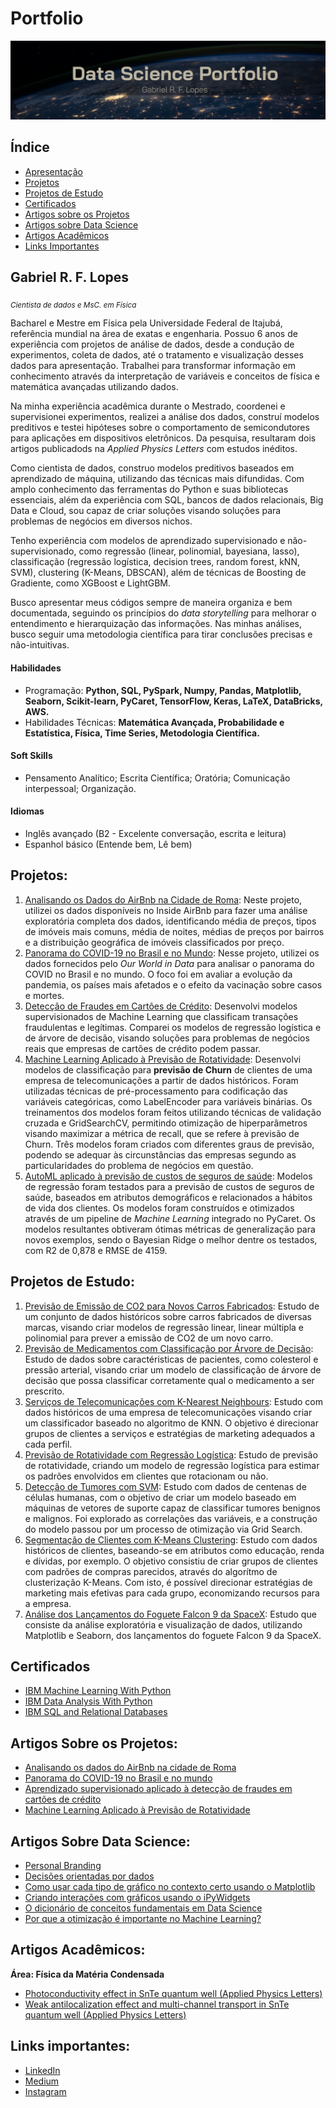 # Portfolio

<p align="center">
  <img src="capa_port.png" >
</p>

## Índice

- [Apresentação](https://github.com/gabrielrflopes/Data-Science-Portfolio/tree/main#gabriel-r-f-lopes)
- [Projetos](https://github.com/gabrielrflopes/Data-Science-Portfolio/tree/main#projetos)
- [Projetos de Estudo](https://github.com/gabrielrflopes/Data-Science-Portfolio/tree/main#projetos-de-estudo)
- [Certificados](https://github.com/gabrielrflopes/Data-Science-Portfolio/tree/main#certificados)
- [Artigos sobre os Projetos](https://github.com/gabrielrflopes/Data-Science-Portfolio/tree/main#artigos-sobre-os-projetos)
- [Artigos sobre Data Science](https://github.com/gabrielrflopes/Data-Science-Portfolio/tree/main#artigos-sobre-data-science)
- [Artigos Acadêmicos](https://github.com/gabrielrflopes/Data-Science-Portfolio/tree/main#artigos-acad%C3%AAmicos)
- [Links Importantes](https://github.com/gabrielrflopes/Data-Science-Portfolio/tree/main#links-importantes)

## Gabriel R. F. Lopes
<sub>*Cientista de dados e MsC. em Física*</sub>

Bacharel e Mestre em Física pela Universidade Federal de Itajubá, referência mundial na área de exatas e engenharia. Possuo 6 anos de experiência com projetos de análise de dados, desde a condução de experimentos, coleta de dados, até o tratamento e visualização desses dados para apresentação. Trabalhei para transformar informação em conhecimento através da interpretação de variáveis e conceitos de física e matemática avançadas utilizando dados.

Na minha experiência acadêmica durante o Mestrado, coordenei e supervisionei experimentos, realizei a análise dos dados, construí modelos preditivos e testei hipóteses sobre o comportamento de semicondutores para aplicações em dispositivos eletrônicos. Da pesquisa, resultaram dois artigos publicadods na *Applied Physics Letters* com estudos inéditos.

Como cientista de dados, construo modelos preditivos baseados em aprendizado de máquina, utilizando das técnicas mais difundidas. Com amplo conhecimento das ferramentas do Python e suas bibliotecas essenciais, além da experiência com SQL, bancos de dados relacionais, Big Data e Cloud, sou  capaz de criar soluções visando soluções para problemas de negócios em diversos nichos.

Tenho experiência com modelos de aprendizado supervisionado e não-supervisionado, como regressão (linear, polinomial, bayesiana, lasso), classificação (regressão logística, decision trees, random forest, kNN, SVM), clustering (K-Means, DBSCAN), além de técnicas de Boosting de Gradiente, como XGBoost e LightGBM.

Busco apresentar meus códigos sempre de maneira organiza e bem documentada, seguindo os princípios do _data storytelling_ para melhorar o entendimento e hierarquização das informações. Nas minhas análises, busco seguir uma metodologia científica para tirar conclusões precisas e não-intuitivas.

#### Habilidades 

- Programação: **Python, SQL, PySpark, Numpy, Pandas, Matplotlib, Seaborn, Scikit-learn, PyCaret, TensorFlow, Keras, LaTeX, DataBricks, AWS.**
- Habilidades Técnicas: **Matemática Avançada, Probabilidade e Estatística, Física, Time Series, Metodologia Científica.**

#### Soft Skills 

- Pensamento Analítico; Escrita Científica; Oratória; Comunicação interpessoal; Organização.

#### Idiomas

- Inglês avançado (B2 - Excelente conversação, escrita e leitura)
- Espanhol básico (Entende bem, Lê bem)

## Projetos:

1. [Analisando os Dados do AirBnb na Cidade de Roma](https://github.com/gabrielrflopes/Rome_Airbnb_Data_Analysis): Neste projeto, utilizei os dados disponíveis no Inside AirBnb para fazer uma análise exploratória completa dos dados, identificando média de preços, tipos de imóveis mais comuns, média de noites, médias de preços por bairros e a distribuição geográfica de imóveis classificados por preço.
2. [Panorama do COVID-19 no Brasil e no Mundo](https://github.com/gabrielrflopes/covid_project): Nesse projeto, utilizei os dados fornecidos pelo *Our World in Data* para analisar o panorama do COVID no Brasil e no mundo. O foco foi em avaliar a evolução da pandemia, os países mais afetados e o efeito da vacinação sobre casos e mortes.
4. [Detecção de Fraudes em Cartões de Crédito](https://github.com/gabrielrflopes/credit_card_fraud_detection): Desenvolvi modelos supervisionados de Machine Learning que classificam transações fraudulentas e legítimas. Comparei os modelos de regressão logística e de árvore de decisão, visando soluções para problemas de negócios reais que empresas de cartões de crédito podem passar.
5. [Machine Learning Aplicado à Previsão de Rotatividade](https://github.com/gabrielrflopes/Churn_Prediction): Desenvolvi modelos de classificação para **previsão de Churn** de clientes  de uma empresa de telecomunicações a partir de dados históricos. Foram utilizadas técnicas de pré-processamento para codificação das variáveis categóricas, como LabelEncoder para variáveis binárias. Os treinamentos dos modelos foram feitos utilizando técnicas de validação cruzada e GridSearchCV, permitindo otimização de hiperparâmetros visando maximizar a métrica de recall, que se refere à previsão de Churn. Três modelos foram criados com diferentes graus de previsão, podendo se adequar às circunstâncias das empresas segundo as particularidades do problema de negócios em questão.
6. [AutoML aplicado à previsão de custos de seguros de saúde](https://github.com/gabrielrflopes/Health_Insurance_Prediction): Modelos de regressão foram testados para a previsão de custos de seguros de saúde, baseados em atributos demográficos e relacionados a hábitos de vida dos clientes. Os modelos foram construídos e otimizados através de um pipeline de _Machine Learning_ integrado no PyCaret. Os modelos resultantes obtiveram ótimas métricas de generalização para novos exemplos, sendo o Bayesian Ridge o melhor dentre os testados, com R2 de 0,878 e RMSE de 4159.

## Projetos de Estudo:

1. [Previsão de Emissão de CO2 para Novos Carros Fabricados](https://github.com/gabrielrflopes/Estudos/blob/main/Notebooks/IBM_ML0101EN_CO2_Prediction.ipynb): Estudo de um conjunto de dados históricos sobre carros fabricados de diversas marcas, visando criar modelos de regressão linear, linear múltipla e polinomial para prever a emissão de CO2 de um novo carro.
2. [Previsão de Medicamentos com Classificação por Árvore de Decisão](https://github.com/gabrielrflopes/Estudos/blob/main/Notebooks/IBM_ML0101EN_Decision_Tree_Drug_Classification.ipynb): Estudo de dados sobre caractéristicas de pacientes, como colesterol e pressão arterial, visando criar um modelo de classificação de árvore de decisão que possa classificar corretamente qual o medicamento a ser prescrito.
3. [Serviços de Telecomunicações com K-Nearest Neighbours](https://github.com/gabrielrflopes/Estudos/blob/main/Notebooks/IBM_ML0101EN_KNN_Classification_Telecom_Services.ipynb): Estudo com dados históricos de uma empresa de telecomunicações visando criar um classificador baseado no algoritmo de KNN. O objetivo é direcionar grupos de clientes a serviços e estratégias de marketing adequados a cada perfil.
4. [Previsão de Rotatividade com Regressão Logística](https://github.com/gabrielrflopes/Estudos/blob/main/Notebooks/IBM_ML0101EN_Logistic_Regression_Churn_Prediction.ipynb): Estudo de previsão de rotatividade, criando um modelo de regressão logística para estimar os padrões envolvidos em clientes que rotacionam ou não.
5. [Detecção de Tumores com SVM](https://github.com/gabrielrflopes/Estudos/blob/main/Notebooks/IBM_ML0101EN_Tumour_Detection_with_SVM.ipynb): Estudo com dados de centenas de células humanas, com o objetivo de criar um modelo baseado em máquinas de vetores de suporte capaz de classificar tumores benignos e malignos. Foi explorado as correlações das variáveis, e a construção do modelo passou por um processo de otimização via Grid Search.
6. [Segmentação de Clientes com K-Means Clustering](https://github.com/gabrielrflopes/Estudos/blob/main/Notebooks/IBM_ML0101EN_Segmenta%C3%A7%C3%A3o_de_Clientes_com_K_Means.ipynb): Estudo com dados históricos de clientes, baseando-se em atributos como educação, renda e dívidas, por exemplo. O objetivo consistiu de criar grupos de clientes com padrões de compras parecidos, através do algorítmo de clusterização K-Means. Com isto, é possível direcionar estratégias de marketing mais efetivas para cada grupo, economizando recursos para a empresa.
7. [Análise dos Lançamentos do Foguete Falcon 9 da SpaceX](https://github.com/gabrielrflopes/Estudos/blob/main/Notebooks/2_SpaceX_Falcon9_Launches_Data.ipynb): Estudo que consiste da análise exploratória e visualização de dados, utilizando Matplotlib e Seaborn, dos lançamentos do foguete Falcon 9 da SpaceX.

## Certificados

- [IBM Machine Learning With Python](https://www.credly.com/badges/486f31f9-bf09-4757-b283-ca6468ef7f85/public_url)
- [IBM Data Analysis With Python](https://www.credly.com/badges/4ff462e1-6834-4a6b-856e-03e7b0047c7d/linked_in_profile)
- [IBM SQL and Relational Databases](https://courses.cognitiveclass.ai/certificates/dd8369f75490408db92608d9f2476678)
   
## Artigos Sobre os Projetos:

* [Analisando os dados do AirBnb na cidade de Roma](https://grflopes.medium.com/analisando-os-dados-do-airbnb-na-cidade-de-roma-4ee6af13bbdc) 
* [Panorama do COVID-19 no Brasil e no mundo](https://medium.com/@grflopes/panorama-do-covid-19-no-brasil-e-no-mundo-a67cfb94af5f)
* [Aprendizado supervisionado aplicado à detecção de fraudes em cartões de crédito](https://grflopes.medium.com/aprendizado-supervisionado-aplicado-%C3%A0-detec%C3%A7%C3%A3o-de-fraudes-em-cart%C3%B5es-de-cr%C3%A9dito-d74501220ec2)
* [Machine Learning Aplicado à Previsão de Rotatividade](https://medium.com/@grflopes/machine-learning-aplicado-à-previsão-de-rotatividade-de-clientes-1d29c491ed3a)

## Artigos Sobre Data Science:

* [Personal Branding](https://www.linkedin.com/pulse/urg%25C3%25AAncia-de-causar-uma-boa-impress%25C3%25A3o-gabriel-ribeiro-ferreira-lopes/?trackingId=EjBT1icNTLeqkPLBvieGOQ%3D%3D)
* [Decisões orientadas por dados](https://www.linkedin.com/pulse/alguns-fatos-incontest%C3%A1veis-sobre-decis%C3%A3o-orientada-gabriel/)
* [Como usar cada tipo de gráfico no contexto certo usando o Matplotlib](https://grflopes.medium.com/como-usar-cada-tipo-de-gr%C3%A1fico-no-contexto-certo-usando-o-matplotlib-c640bbcdfe79)
* [Criando interações com gráficos usando o iPyWidgets](https://medium.com/@grflopes/criando-intera%C3%A7%C3%B5es-com-gr%C3%A1ficos-usando-o-ipywidgets-49a83dad43ec)
* [O dicionário de conceitos fundamentais em Data Science](https://grflopes.medium.com/o-dicionário-de-conceitos-fundamentais-em-data-science-c818b04e3a2b)
* [Por que a otimização é importante no Machine Learning?](https://medium.com/@grflopes/por-que-a-otimiza%C3%A7%C3%A3o-%C3%A9-importante-no-machine-learning-53cd4ace03f)

## Artigos Acadêmicos:

**Área: Física da Matéria Condensada**

* [Photoconductivity effect in SnTe quantum well (Applied Physics Letters)](https://pubs.aip.org/aip/apl/article/119/3/032104/41763/Photoconductivity-effect-in-SnTe-quantum-well)
* [Weak antilocalization effect and multi-channel transport in SnTe quantum well (Applied Physics Letters)](https://pubs.aip.org/aip/apl/article/120/20/203102/2833593/Weak-antilocalization-effect-and-multi-channel)

## Links importantes:

* [LinkedIn](https://www.linkedin.com/in/gabrielrflopes/)
* [Medium](https://medium.com/@grflopes)
* [Instagram](https://www.instagram.com/gabrielr.lopes/)
